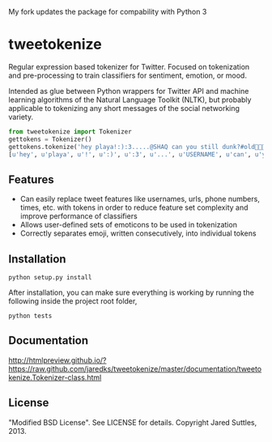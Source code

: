 My fork updates the package for compability with Python 3


tweetokenize
============

Regular expression based tokenizer for Twitter. Focused on tokenization
and pre-processing to train classifiers for sentiment, emotion, or mood.

Intended as glue between Python wrappers for Twitter API and machine
learning algorithms of the Natural Language Toolkit (NLTK), but probably
applicable to tokenizing any short messages of the social networking
variety.

```python
from tweetokenize import Tokenizer
gettokens = Tokenizer()
gettokens.tokenize('hey playa!:):3.....@SHAQ can you still dunk?#old🍕🍔😵LOL')
[u'hey', u'playa', u'!', u':)', u':3', u'...', u'USERNAME', u'can', u'you', u'still', u'dunk', u'?', u'#old', u'🍕', u'🍔', u'😵', u'LOL']
```

Features
--------

* Can easily replace tweet features like usernames, urls, phone numbers, times, 
etc. with tokens in order to reduce feature set complexity and improve 
performance of classifiers
* Allows user-defined sets of emoticons to be used in tokenization
* Correctly separates emoji, written consecutively, into individual tokens

Installation
------------

    python setup.py install

After installation, you can make sure everything is working by running the following inside the project root folder,

    python tests

Documentation
-------------

http://htmlpreview.github.io/?https://raw.github.com/jaredks/tweetokenize/master/documentation/tweetokenize.Tokenizer-class.html

License
-------

"Modified BSD License". See LICENSE for details. Copyright Jared Suttles, 2013.
